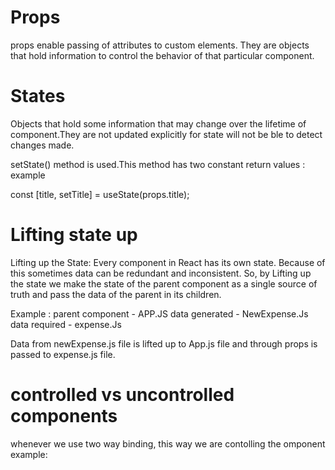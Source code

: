 # Props
props enable passing of attributes to custom elements. They are objects that hold information to control the behavior of that particular component.

# States
Objects that hold some information that may change over the lifetime of  component.They are not updated explicitly for state will not be ble to detect changes made.

setState() method is used.This method has two constant return values : example

const [title, setTitle] = useState(props.title);

# Lifting state up

Lifting up the State: Every component in React has its own state. Because of this sometimes data can be redundant and inconsistent. So, by Lifting up the state we make the state of the parent component as a single source of truth and pass the data of the parent in its children.

Example :
parent component - APP.JS
data generated - NewExpense.Js
data required - expense.Js

 Data from newExpense.js file is lifted up to App.js file and through props is passed to expense.js file.

 # controlled vs uncontrolled components

 whenever we use two way binding, this way we are contolling the omponent 
 example:   <ExpensesFilter selected = {filteredYear} onChangeFilter ={filterChangeHandler}/>





